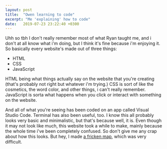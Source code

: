 ```yaml
---
layout: post
title:  "Owen learning to code"
excerpt: "Me 'explaining' how to code"
date:   2019-07-23 23:22:40 +0300
---
```


Uhh so tbh I don't really remember most of what Ryan taught me, and i don't at all know what i'm doing, but I think it's fine because i'm enjoying it. So basically every website's made out of three things:

- HTML
- CSS
- JavaScript

HTML being what things actually say on the website that you're creating (that's probably not right but whatever i'm trying.) CSS is sort of like the cosmetics, the word color, and other things, i can't really remember. JavaScript is sorta what happens when you click or interact with something on the website.

And all of what you're seeing has been coded on an app called Visual Studio Code. Terminal has also been useful, too. I know this all probably looks very basic and minimalistic, but that's because well, it is. Even though it may not look like much, this website took a while to make, mainly because the whole time i've been completely confused. So don't give me any crap about how this looks. But hey, I made [a fricken map](/about), which was very difficult.